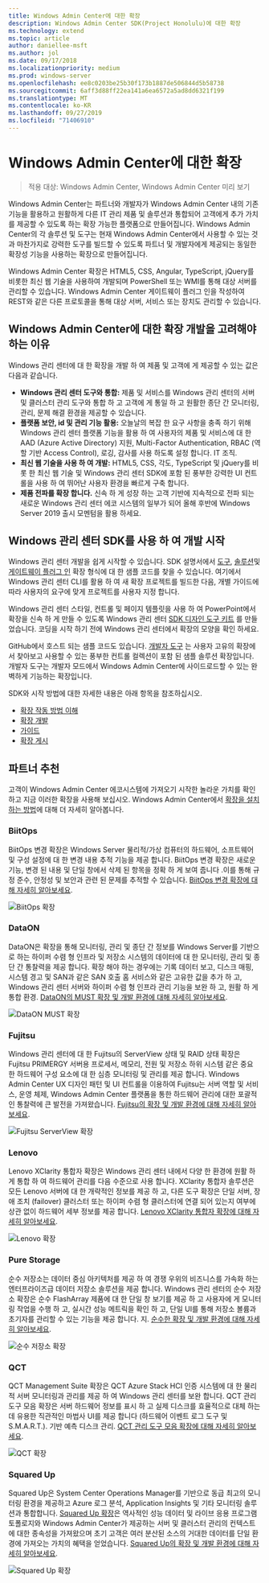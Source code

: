 ```yaml
---
title: Windows Admin Center에 대한 확장
description: Windows Admin Center SDK(Project Honolulu)에 대한 확장
ms.technology: extend
ms.topic: article
author: daniellee-msft
ms.author: jol
ms.date: 09/17/2018
ms.localizationpriority: medium
ms.prod: windows-server
ms.openlocfilehash: ee8c0203be25b30f173b1887de506844d5b58738
ms.sourcegitcommit: 6aff3d88ff22ea141a6ea6572a5ad8dd6321f199
ms.translationtype: MT
ms.contentlocale: ko-KR
ms.lasthandoff: 09/27/2019
ms.locfileid: "71406910"
---
```

# <a name="extensions-for-windows-admin-center"></a>Windows Admin Center에 대한 확장

>적용 대상: Windows Admin Center, Windows Admin Center 미리 보기

Windows Admin Center는 파트너와 개발자가 Windows Admin Center 내의 기존 기능을 활용하고 원활하게 다른 IT 관리 제품 및 솔루션과 통합되어 고객에게 추가 가치를 제공할 수 있도록 하는 확장 가능한 플랫폼으로 만들어집니다. Windows Admin Center의 각 솔루션 및 도구는 현재 Windows Admin Center에서 사용할 수 있는 것과 마찬가지로 강력한 도구를 빌드할 수 있도록 파트너 및 개발자에게 제공되는 동일한 확장성 기능을 사용하는 확장으로 만들어집니다.

Windows Admin Center 확장은 HTML5, CSS, Angular, TypeScript, jQuery를 비롯한 최신 웹 기술을 사용하여 개발되며 PowerShell 또는 WMI를 통해 대상 서버를 관리할 수 있습니다. Windows Admin Center 게이트웨이 플러그 인을 작성하여 REST와 같은 다른 프로토콜을 통해 대상 서버, 서비스 또는 장치도 관리할 수 있습니다.

## <a name="why-you-should-consider-developing-an-extension-for-windows-admin-center"></a>Windows Admin Center에 대한 확장 개발을 고려해야 하는 이유

Windows 관리 센터에 대 한 확장을 개발 하 여 제품 및 고객에 게 제공할 수 있는 값은 다음과 같습니다.

- **Windows 관리 센터 도구와 통합:** 제품 및 서비스를 Windows 관리 센터의 서버 및 클러스터 관리 도구와 통합 하 고 고객에 게 통일 하 고 원활한 종단 간 모니터링, 관리, 문제 해결 환경을 제공할 수 있습니다.
- **플랫폼 보안, id 및 관리 기능 활용:** 오늘날의 복잡 한 요구 사항을 충족 하기 위해 Windows 관리 센터 플랫폼 기능을 활용 하 여 사용자의 제품 및 서비스에 대 한 AAD (Azure Active Directory) 지원, Multi-Factor Authentication, RBAC (역할 기반 Access Control), 로깅, 감사를 사용 하도록 설정 합니다. IT 조직.
- **최신 웹 기술을 사용 하 여 개발:** HTML5, CSS, 각도, TypeScript 및 jQuery를 비롯 한 최신 웹 기술 및 Windows 관리 센터 SDK에 포함 된 풍부한 강력한 UI 컨트롤을 사용 하 여 뛰어난 사용자 환경을 빠르게 구축 합니다.
- **제품 전파를 확장 합니다.** 신속 하 게 성장 하는 고객 기반에 지속적으로 전파 되는 새로운 Windows 관리 센터 에코 시스템의 일부가 되어 올해 후반에 Windows Server 2019 출시 모멘텀을 활용 하세요.

## <a name="start-developing-with-the-windows-admin-center-sdk"></a>Windows 관리 센터 SDK를 사용 하 여 개발 시작

Windows 관리 센터 개발을 쉽게 시작할 수 있습니다.  SDK 설명서에서 [도구](develop-tool.md), [솔루션](develop-solution.md)및 [게이트웨이 플러그 인](develop-gateway-plugin.md) 확장 형식에 대 한 샘플 코드를 찾을 수 있습니다. 여기에서 Windows 관리 센터 CLI를 활용 하 여 새 확장 프로젝트를 빌드한 다음, 개별 가이드에 따라 사용자의 요구에 맞게 프로젝트를 사용자 지정 합니다.

Windows 관리 센터 스타일, 컨트롤 및 페이지 템플릿을 사용 하 여 PowerPoint에서 확장을 신속 하 게 만들 수 있도록 Windows 관리 센터 [SDK 디자인 도구 키트](https://github.com/Microsoft/windows-admin-center-sdk/blob/master/WindowsAdminCenterDesignToolkit.zip) 를 만들었습니다. 코딩을 시작 하기 전에 Windows 관리 센터에서 확장의 모양을 확인 하세요.

GitHub에서 호스트 되는 샘플 코드도 있습니다. [개발자 도구](https://aka.ms/wacsdk) 는 사용자 고유의 확장에서 찾아보고 사용할 수 있는 풍부한 컨트롤 컬렉션이 포함 된 샘플 솔루션 확장입니다. 개발자 도구는 개발자 모드에서 Windows Admin Center에 사이드로드할 수 있는 완벽하게 기능하는 확장입니다.

SDK와 시작 방법에 대한 자세한 내용은 아래 항목을 참조하십시오.

- [확장 작동 방법 이해](understand-extensions.md)
- [확장 개발](developing-extensions.md)
- [가이드](guides.md)
- [확장 게시](publish-extensions.md)

## <a name="partner-spotlight"></a>파트너 추천

고객이 Windows Admin Center 에코시스템에 가져오기 시작한 놀라운 가치를 확인하고 지금 이러한 확장을 사용해 보십시오. Windows Admin Center에서 [확장을 설치하는 방법](../configure/using-extensions.md)에 대해 더 자세히 알아봅니다.

### <a name="biitops"></a>BiitOps
BiitOps 변경 확장은 Windows Server 물리적/가상 컴퓨터의 하드웨어, 소프트웨어 및 구성 설정에 대 한 변경 내용 추적 기능을 제공 합니다. BiitOps 변경 확장은 새로운 기능, 변경 된 내용 및 단일 창에서 삭제 된 항목을 정확 하 게 보여 줍니다 .이를 통해 규정 준수, 안정성 및 보안과 관련 된 문제를 추적할 수 있습니다. [BiitOps 변경 확장에 대해 자세히 알아보세요](case-studies/biitops.md).

![BiitOps 확장](../media/extensibility-overview/biitops-1.png)

### <a name="dataon"></a>DataON

DataON은 확장을 통해 모니터링, 관리 및 종단 간 정보를 Windows Server를 기반으로 하는 하이퍼 수렴 형 인프라 및 저장소 시스템의 데이터에 대 한 모니터링, 관리 및 종단 간 통찰력을 제공 합니다. 확장 해야 하는 경우에는 기록 데이터 보고, 디스크 매핑, 시스템 경고 및 SAN과 같은 SAN 호출 홈 서비스와 같은 고유한 값을 추가 하 고, Windows 관리 센터 서버와 하이퍼 수렴 형 인프라 관리 기능을 보완 하 고, 원활 하 게 통합 환경. [DataON의 MUST 확장 및 개발 환경에 대해 자세히 알아보세요](case-studies/dataon.md).

![DataON MUST 확장](../media/extensibility-overview/dataon-must-extension.png)

### <a name="fujitsu"></a>Fujitsu

Windows 관리 센터에 대 한 Fujitsu의 ServerView 상태 및 RAID 상태 확장은 Fujitsu PRIMERGY 서버용 프로세서, 메모리, 전원 및 저장소 하위 시스템 같은 중요 한 하드웨어 구성 요소에 대 한 심층 모니터링 및 관리를 제공 합니다. Windows Admin Center UX 디자인 패턴 및 UI 컨트롤을 이용하여 Fujitsu는 서버 역할 및 서비스, 운영 체제, Windows Admin Center 플랫폼을 통한 하드웨어 관리에 대한 포괄적인 통찰력에 큰 발전을 가져왔습니다. [Fujitsu의 확장 및 개발 환경에 대해 자세히 알아보세요](case-studies/fujitsu.md).

![Fujitsu ServerView 확장](../media/extensibility-overview/fujitsu-serverview-extension.png)

### <a name="lenovo"></a>Lenovo

Lenovo XClarity 통합자 확장은 Windows 관리 센터 내에서 다양 한 환경에 원활 하 게 통합 하 여 하드웨어 관리를 다음 수준으로 사용 합니다. XClarity 통합자 솔루션은 모든 Lenovo 서버에 대 한 개략적인 정보를 제공 하 고, 다른 도구 확장은 단일 서버, 장애 조치 (failover) 클러스터 또는 하이퍼 수렴 형 클러스터에 연결 되어 있는지 여부에 상관 없이 하드웨어 세부 정보를 제공 합니다. [Lenovo XClarity 통합자 확장에 대해 자세히 알아보세요](case-studies/lenovo.md).

![Lenovo 확장](../media/extensibility-overview/lenovo-extension.png)

### <a name="pure-storage"></a>Pure Storage

순수 저장소는 데이터 중심 아키텍처를 제공 하 여 경쟁 우위의 비즈니스를 가속화 하는 엔터프라이즈급 데이터 저장소 솔루션을 제공 합니다. Windows 관리 센터의 순수 저장소 확장은 순수 FlashArray 제품에 대 한 단일 창 보기를 제공 하 고 사용자에 게 모니터링 작업을 수행 하 고, 실시간 성능 메트릭을 확인 하 고, 단일 UI를 통해 저장소 볼륨과 초기자를 관리할 수 있는 기능을 제공 합니다. 지. [순수한 확장 및 개발 환경에 대해 자세히 알아보세요](case-studies/purestorage.md).

![순수 저장소 확장](../media/extensibility-overview/purestorage-extension.png)

### <a name="qct"></a>QCT

QCT Management Suite 확장은 QCT Azure Stack HCI 인증 시스템에 대 한 물리적 서버 모니터링과 관리를 제공 하 여 Windows 관리 센터를 보완 합니다. QCT 관리 도구 모음 확장은 서버 하드웨어 정보를 표시 하 고 실제 디스크를 효율적으로 대체 하는 데 유용한 직관적인 마법사 UI를 제공 합니다 (하드웨어 이벤트 로그 도구 및 S.M.A.R.T.). 기반 예측 디스크 관리. [QCT 관리 도구 모음 확장에 대해 자세히 알아보세요](case-studies/qct.md).

![QCT 확장](../media/extensibility-overview/qct-extension.png)

### <a name="squared-up"></a>Squared Up

Squared Up은 System Center Operations Manager를 기반으로 동급 최고의 모니터링 환경을 제공하고 Azure 로그 분석, Application Insights 및 기타 모니터링 솔루션과 통합합니다. [Squared Up 확장](https://squaredup.com/product/honolulu/windows-admin-center-extension/?utm_source=microsoft-docs&utm_medium=public-relations&utm_campaign=honolulu)은 역사적인 성능 데이터 및 라이브 응용 프로그램 토폴로지와 Windows Admin Center가 제공하는 서버 및 클러스터 관리의 컨텍스트에 대한 종속성을 가져왔으며 초기 고객은 여러 분산된 소스의 거대한 데이터를 단일 환경에 가져오는 가치의 혜택을 얻었습니다. [Squared Up의 확장 및 개발 환경에 대해 자세히 알아보세요](case-studies/squared-up.md).

![Squared Up 확장](../media/extensibility-overview/squaredup-extension.png)